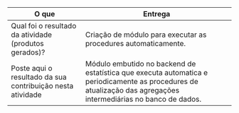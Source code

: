 
|O que| Entrega |
|--|--|
| Qual foi o resultado da atividade (produtos gerados)? |Criação de módulo para executar as procedures automaticamente.|
| Poste aqui o resultado da sua contribuição nesta atividade |Módulo embutido no backend de estatística que executa automatica e periodicamente as procedures de atualização das agregações intermediárias no banco de dados.|